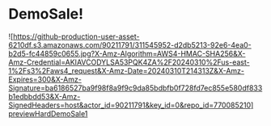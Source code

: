 # DemoSale!
![https://github-production-user-asset-6210df.s3.amazonaws.com/90211791/311545952-d2db5213-92e6-4ea0-b2d5-fc44859c0655.jpg?X-Amz-Algorithm=AWS4-HMAC-SHA256&X-Amz-Credential=AKIAVCODYLSA53PQK4ZA%2F20240310%2Fus-east-1%2Fs3%2Faws4_request&X-Amz-Date=20240310T214313Z&X-Amz-Expires=300&X-Amz-Signature=ba6186527ba9f98f8a9f9c9da85bdbfb0f728fd7ec855e580df833b1edbbdd53&X-Amz-SignedHeaders=host&actor_id=90211791&key_id=0&repo_id=770085210]
[previewHardDemoSale1](https://github.com/anonexistent/HardDemoSale/assets/90211791/d2db5213-92e6-4ea0-b2d5-fc44859c0655)
